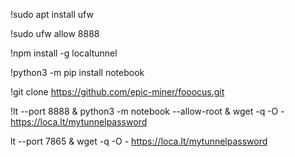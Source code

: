 !sudo apt install ufw

!sudo ufw allow 8888

!npm install -g localtunnel

!python3 -m pip install notebook

!git clone https://github.com/epic-miner/fooocus.git

!lt --port 8888 & python3 -m notebook --allow-root & wget -q -O - https://loca.lt/mytunnelpassword
 
 
 
lt --port 7865 & wget -q -O - https://loca.lt/mytunnelpassword
